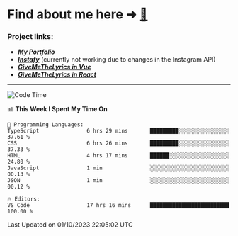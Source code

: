 # Find about me here ➜ [🧑](https://pauabella.dev)

### Project links:
- ***[My Portfolio](https://pauabella.dev)***
- ***[Instafy](https://instafy.me)*** (currently not working due to changes in the Instagram API)
- ***[GiveMeTheLyrics in Vue](https://lyrics.pauabella.dev)***
- ***[GiveMeTheLyrics in React](https://pauabella.dev/GiveMeTheLyrics)***

---
<!--START_SECTION:waka-->
![Code Time](http://img.shields.io/badge/Code%20Time-2%2C502%20hrs%2031%20mins-blue)

📊 **This Week I Spent My Time On** 

```text
💬 Programming Languages: 
TypeScript               6 hrs 29 mins       █████████░░░░░░░░░░░░░░░░   37.61 % 
CSS                      6 hrs 26 mins       █████████░░░░░░░░░░░░░░░░   37.33 % 
HTML                     4 hrs 17 mins       ██████░░░░░░░░░░░░░░░░░░░   24.80 % 
JavaScript               1 min               ░░░░░░░░░░░░░░░░░░░░░░░░░   00.13 % 
JSON                     1 min               ░░░░░░░░░░░░░░░░░░░░░░░░░   00.12 % 

🔥 Editors: 
VS Code                  17 hrs 16 mins      █████████████████████████   100.00 % 
```


 Last Updated on 01/10/2023 22:05:02 UTC
<!--END_SECTION:waka-->
